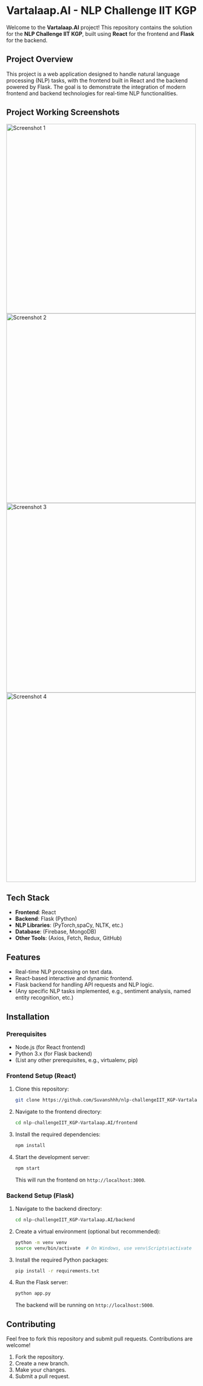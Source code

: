 
# Vartalaap.AI - NLP Challenge IIT KGP

Welcome to the **Vartalaap.AI** project! This repository contains the solution for the **NLP Challenge IIT KGP**, built using **React** for the frontend and **Flask** for the backend.

## Project Overview

This project is a web application designed to handle natural language processing (NLP) tasks, with the frontend built in React and the backend powered by Flask. The goal is to demonstrate the integration of modern frontend and backend technologies for real-time NLP functionalities.

## Project Working Screenshots

<img src="https://i.postimg.cc/tT2gXKNL/Screenshot-2025-01-24-125049.png" alt="Screenshot 1" width="500"/>
<img src="https://i.postimg.cc/dZ8YPZJZ/Screenshot-2025-01-24-125113.png" alt="Screenshot 2" width="500"/>
<img src="https://i.postimg.cc/vD9M6k58/Screenshot-2025-01-24-125135.png" alt="Screenshot 3" width="500"/>
<img src="https://i.postimg.cc/kRrmpvPd/Screenshot-2025-01-24-125155.png" alt="Screenshot 4" width="500"/>



## Tech Stack

- **Frontend**: React
- **Backend**: Flask (Python)
- **NLP Libraries**: (PyTorch,spaCy, NLTK, etc.)
- **Database**: (Firebase, MongoDB)
- **Other Tools**: (Axios, Fetch, Redux, GitHub)

## Features

- Real-time NLP processing on text data.
- React-based interactive and dynamic frontend.
- Flask backend for handling API requests and NLP logic.
- (Any specific NLP tasks implemented, e.g., sentiment analysis, named entity recognition, etc.)

## Installation

### Prerequisites

- Node.js (for React frontend)
- Python 3.x (for Flask backend)
- (List any other prerequisites, e.g., virtualenv, pip)

### Frontend Setup (React)

1. Clone this repository:
   ```bash
   git clone https://github.com/Suvanshhh/nlp-challengeIIT_KGP-Vartalaap.AI.git
   ```

2. Navigate to the frontend directory:
   ```bash
   cd nlp-challengeIIT_KGP-Vartalaap.AI/frontend
   ```

3. Install the required dependencies:
   ```bash
   npm install
   ```

4. Start the development server:
   ```bash
   npm start
   ```

   This will run the frontend on `http://localhost:3000`.

### Backend Setup (Flask)

1. Navigate to the backend directory:
   ```bash
   cd nlp-challengeIIT_KGP-Vartalaap.AI/backend
   ```

2. Create a virtual environment (optional but recommended):
   ```bash
   python -m venv venv
   source venv/bin/activate  # On Windows, use venv\Scripts\activate
   ```

3. Install the required Python packages:
   ```bash
   pip install -r requirements.txt
   ```

4. Run the Flask server:
   ```bash
   python app.py
   ```

   The backend will be running on `http://localhost:5000`.

## Contributing

Feel free to fork this repository and submit pull requests. Contributions are welcome!

1. Fork the repository.
2. Create a new branch.
3. Make your changes.
4. Submit a pull request.
